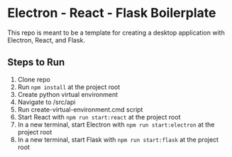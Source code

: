 # Electron - React - Flask Boilerplate

This repo is meant to be a template for creating a desktop application with Electron, React, and Flask.

## Steps to Run

1. Clone repo
2. Run `npm install` at the project root
3. Create python virtual environment
  1. Navigate to /src/api
  2. Run create-virtual-environment.cmd script
4. Start React with `npm run start:react` at the project root
5. In a new terminal, start Electron with `npm run start:electron` at the project root
6. In a new terminal, start Flask with `npm run start:flask` at the project root
